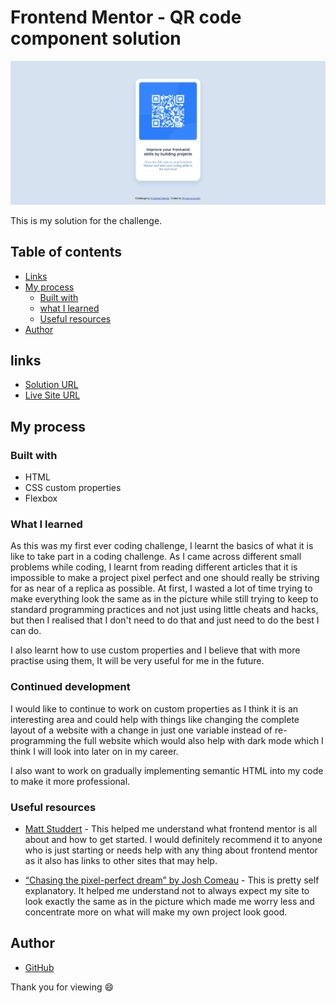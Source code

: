 # Frontend Mentor - QR code component solution

![Design preview for the QR code component coding challenge](./qr-code-component-main/design/QR-code-component-site-screenshot.png)

This is my solution for the challenge.

## Table of contents
- [Links](#links)
- [My process](#my-process)
  - [Built with](#built-with)
  - [what I learned](#what-i-learned)
  - [Useful resources](#useful-resources)
- [Author](#author)

## links

- [Solution URL](https://github.com/Illyaas4Show/QR-code-component)
- [Live Site URL](https://glittering-axolotl-6f5eab.netlify.app/)

## My process

### Built with

- HTML
- CSS custom properties
- Flexbox

### What I learned

As this was my first ever coding challenge, I learnt the basics of what it is like to take part in a coding challenge. As I came across different small problems while coding, I learnt from reading different articles that it is impossible to make a project pixel perfect and one should really be striving for as near of a replica as possible. At first, I wasted a lot of time trying to make everything look the same as in the picture while still trying to keep to standard programming practices and not just using little cheats and hacks, but then I realised that I don't need to do that and just need to do the best I can do.

I also learnt how to use custom properties and I believe that with more practise using them, It will be very useful for me in the future.

### Continued development

I would like to continue to work on custom properties as I think it is an interesting area and could help with things like changing the complete layout of a website with a change in just one variable instead of re-programming the full website which would also help with dark mode which I think I will look into later on in my career.

I also want to work on gradually implementing semantic HTML into my code to make it more professional.

### Useful resources

- [Matt Studdert](https://medium.com/frontend-mentor/how-to-get-the-most-out-of-frontend-mentor-bdd6fdc25cb8) - This helped me understand what frontend mentor is all about and how to get started. I would definitely recommend it to anyone who is just starting or needs help with any thing about frontend mentor as it also has links to other sites that may help.

- [“Chasing the pixel-perfect dream” by Josh Comeau](https://www.joshwcomeau.com/css/pixel-perfection/) - This is pretty self explanatory. It helped me understand not to always expect my site to look exactly the same as in the picture which made me worry less and concentrate more on what will make my own project look good.

## Author
- [GitHub](https://github.com/Illyaas4Show/)

Thank you for viewing :smile:
